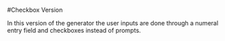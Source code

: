 #Checkbox Version

In this version of the generator the user inputs are done through a numeral entry field and checkboxes instead of prompts. 
